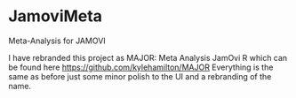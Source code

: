 # JamoviMeta
Meta-Analysis for JAMOVI

I have rebranded this project as MAJOR: Meta Analysis JamOvi R which can be found here https://github.com/kylehamilton/MAJOR 
Everything is the same as before just some minor polish to the UI and a rebranding of the name. 
